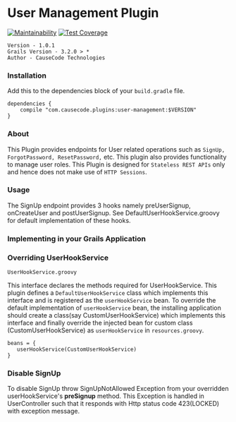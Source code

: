 # User Management Plugin

[![Maintainability](https://api.codeclimate.com/v1/badges/a543c502c3af485cd20c/maintainability)](https://codeclimate.com/repos/5abe31323a371e029300214d/maintainability)
[![Test Coverage](https://api.codeclimate.com/v1/badges/a543c502c3af485cd20c/test_coverage)](https://codeclimate.com/repos/5abe31323a371e029300214d/test_coverage)

```
Version - 1.0.1
Grails Version - 3.2.0 > *
Author - CauseCode Technologies
```

### Installation 
 
Add this to the dependencies block of your `build.gradle` file.

```
dependencies {
    compile "com.causecode.plugins:user-management:$VERSION" 
}
```

### About
This Plugin provides endpoints for User related operations such as `SignUp, ForgotPassword, ResetPassword,` etc.
This plugin also provides functionality to manage user roles.
This Plugin is designed for `Stateless REST APIs` only and hence does not make use of `HTTP Sessions`.

### Usage
The SignUp endpoint provides 3 hooks namely preUserSignup, onCreateUser and postUserSignup.
See DefaultUserHookService.groovy for default implementation of these hooks.

### Implementing in your Grails Application

### Overriding UserHookService

`UserHookService.groovy` 

This interface declares the methods required for UserHookService. This plugin defines a
 `DefaultUserHookService` class which implements this interface and is registered as the `userHookService` bean.
 To override the default implementation of `userHookService` bean, the installing application should create a
 class(say CustomUserHookService) which implements this interface and finally override the injected bean for
 custom class (CustomUserHookService) as `userHookService` in `resources.groovy`.
 
 ```
beans = {
    userHookService(CustomUserHookService)
}
```
    
### Disable SignUp

To disable SignUp throw SignUpNotAllowed Exception from your overridden userHookService's **preSignup** method.
This Exception is handled in UserController such that it responds with Http status code 423(LOCKED) with exception 
message.
